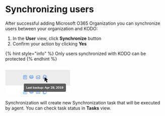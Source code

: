 # Synchronizing users

After successful adding Microsoft O365 Organization you can synchronize users between your organization and KODO:

1. In the **User** view, click **Synchronize** button
2. Confirm your action by clicking **Yes**

{% hint style="info" %}
Only users synchronized with KODO can be protected
{% endhint %}

![Synchronize button in User view](../.gitbook/assets/image%20%2821%29.png)

Synchronization will create new Synchronization task that will be executed by agent. You can check task status in **Tasks** view.

